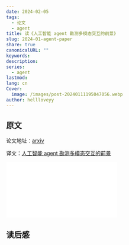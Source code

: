 ```yaml
---
date: 2024-02-05
tags:
  - 论文
  - agent
title: 读《人工智能 agent 勘测多模态交互的前景》
slug: 2024-01-agent-paper
share: true
canonicalURL: ""
keywords: 
description: 
series:
  - agent
lastmod: 
lang: cn
Cover:
  image: /images/post-20240111195047056.webp
author: hellloveyy
---
```


## 原文

论文地址：[arxiv](https://arxiv.org/abs/2401.03568)

译文：[人工智能 agent 勘测多模态交互的前景](/images/2401.03568-1-30.pdf)

![2401.03568-1-30.pdf](2401.03568-1-30.pdf)


## 读后感